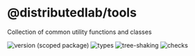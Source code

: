 # @distributedlab/tools
Collection of common utility functions and classes

![version (scoped package)](https://badgen.net/npm/v/@distributedlab/tools)
![types](https://badgen.net/npm/types/@distributedlab/tools)
![tree-shaking](https://badgen.net/bundlephobia/tree-shaking/@distributedlab/tools)
![checks](https://badgen.net/github/checks/distributed-lab/web-kit/main)
